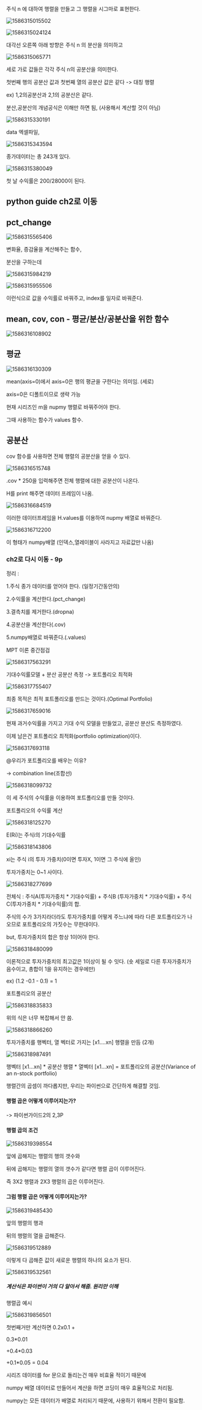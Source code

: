 





주식 n 에 대하여 행렬을 만들고 그 행렬을 시그마로 표현한다.

![1586315015502](assets/1586315015502.png)





![1586315024124](assets/1586315024124.png)



대각선 오른쪽 아래 방향은 주식 n 의 분산을 의미하고 



![1586315065771](assets/1586315065771.png)



세로 가로 값들은 각각 주식 n의 공분산을 의미한다.



첫번째 행의 공분산 값과 첫번째 열의 공분산 값은 같다 -> 대칭 행렬 



ex) 1,2의공분산과 2,1의 공분산은 같다.









분산,공분산의 개념공식은 이해만 하면 됨, (사용해서 계산할 것이 아님)



![1586315330191](assets/1586315330191.png)





data 엑셀파일,



![1586315343594](assets/1586315343594.png)





종가데이터는 총 243개 있다.

![1586315380049](assets/1586315380049.png)



첫 날 수익률은 200/28000이 된다.





## python guide ch2로 이동



## pct_change

![1586315565406](assets/1586315565406.png)



변화율, 증감율을 계산해주는 함수, 

분산을 구하는데 







![1586315984219](assets/1586315984219.png)





![1586315955506](assets/1586315955506.png)



이런식으로 값을 수익률로 바꿔주고, index를 일자로 바꿔준다.





## mean, cov, con - 평균/분산/공분산을 위한 함수

![1586316108902](assets/1586316108902.png)





## 평균

![1586316130309](assets/1586316130309.png)



mean(axis=0)에서 axis=0은 행의 평균을 구한다는 의미임. (세로)

axis=0은 디폴트이므로 생략 가능







현재 시리즈인 m을 nupmy 행렬로 바꿔주어야 한다.

그때 사용하는 함수가 values 함수.





## 공분산



cov 함수를 사용하면 전체 행렬의 공분산을 얻을 수 있다.



![1586316515748](assets/1586316515748.png)







.cov * 250을 입력해주면 전체 행렬에 대한 공분산이 나온다.





H를 print 해주면 데이터 프레임이 나옴.

![1586316684519](assets/1586316684519.png)



이러한 데이터프레임을 H.values를 이용하여 nupmy 배열로 바꿔준다.

![1586316712200](assets/1586316712200.png)

이 형태가 numpy배열 (인덱스,열레이블이 사라지고 자료값만 나옴)





### ch2로 다시 이동 - 9p





정리 : 

1.주식 종가 데이터를 얻어야 한다. (일정기간동안의)

2.수익률을 계산한다.(pct_change)

3.결측치를 제거한다.(dropna)

4.공분산을 계산한다(.cov)

5.numpy배열로 바꿔준다.(.values)





MPT 이론 중간점검

![1586317563291](assets/1586317563291.png)



기대수익률모델 + 분산 공분산 측정 -> 포트폴리오 최적화 



![1586317755407](assets/1586317755407.png)



최종 목적은 최적 포트폴리오를 만드는 것이다.(Optimal Portfolio)





![1586317659016](assets/1586317659016.png)



현재 과거수익률을 가지고 기대 수익 모델을 만들었고, 공분산 분산도 측정하였다.





이제 남은건 포트폴리오 최적화(portfolio optimization)이다.

![1586317693118](assets/1586317693118.png)





@우리가 포트폴리오를 배우는 이유?

-> combination line(조합선)



![1586318099732](assets/1586318099732.png)

이 세 주식의 수익률을 이용하여 포트폴리오를 만들 것이다.



포트폴리오의 수익률 계산

![1586318125270](assets/1586318125270.png)





E(Ri)는 주식i의 기대수익률



![1586318143806](assets/1586318143806.png)







xi는 주식 i의 투자 가중치(0이면 투자X, 1이면 그 주식에 올인)

투자가중치는 0~1 사이다.

![1586318277699](assets/1586318277699.png)



전체식 : 주식A(투자가중치 * 기대수익률) + 주식B (투자가중치 * 기대수익률) + 주식C(투자가중치 * 기대수익률)의 합.



주식의 수가 3가지라더라도 투자가중치를 어떻게 주느냐에 따라 다른 포트폴리오가 나오므로 포트폴리오의 가짓수는 무한대이다.

but, 투자가중치의 합은 항상 1이어야 한다.

![1586318480099](assets/1586318480099.png)

이론적으로 투자가중치의 최고값은 1이상이 될 수 잇다. (숏 세일로 다른 투자가중치가 음수이고, 총합이 1을 유지하는 경우에만)

ex) (1.2 -0.1 - 0.1) = 1







포트폴리오의 공분산

![1586318835833](assets/1586318835833.png)

위의 식은 너무 복잡해서 안 씀.



![1586318866260](assets/1586318866260.png)

투자가중치를 행벡터, 열 벡터로 가지는 [x1....xn] 행렬을 만듬 (2개)



![1586318987491](assets/1586318987491.png)



행벡터 [x1...xn] * 공분산 행렬 * 열벡터 [x1...xn]  = 포트폴리오의 공분산(Variance of an n-stock portfolio)



행렬간의 곱셈이 까다롭지만, 우리는 파이썬으로 간단하게 해결할 것임.





#### 행렬 곱은 어떻게 이루어지는가?

-> 파이썬가이드2의 2,3P



#### 행렬 곱의 조건

![1586319398554](assets/1586319398554.png)



앞에 곱해지는 행렬의 행의 갯수와

뒤에 곱해지는 행렬의 열의 갯수가 같다면 행렬 곱이 이루어진다.



즉 3X2 행렬과 2X3 행렬의 곱은 이루어진다.





#### 그럼 행렬 곱은 어떻게 이루어지는가?



![1586319485430](assets/1586319485430.png)



앞의 행렬의 행과

뒤의 행렬의 열을 곱해준다.



![1586319512889](assets/1586319512889.png)



이렇게 다 곱해준 값이 새로운 행렬의 하나의 요소가 된다.

![1586319532561](assets/1586319532561.png)



##### 계산식은 파이썬이 거의 다 알아서 해줌. 원리만 이해







행렬곱 예시

![1586319856501](assets/1586319856501.png)



첫번째거만 계산하면  0.2x0.1 + 

0.3*0.01 

+0.4*0.03

+0.1*0.05 = 0.04







시리즈 데이터를 for 문으로 돌리는건 매우 비효율 적이기 때문에

numpy 배열 데이터로 만들어서 계산을 하면 코딩이 매우 효율적으로 처리됨.





numpy는 모든 데이터가 배열로 처리되기 때문에, 사용하기 위해서 전환이 필요함.
